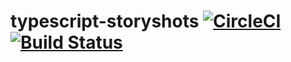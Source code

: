 typescript-storyshots [![CircleCI](https://circleci.com/gh/g2graman/typescript-storyshots.svg?style=svg)](https://circleci.com/gh/g2graman/typescript-storyshots) [![Build Status](https://travis-ci.org/g2graman/typescript-storyshots.svg?branch=master)](https://travis-ci.org/g2graman/typescript-storyshots)
=====================
